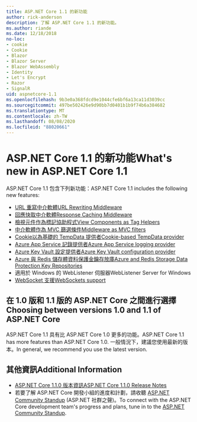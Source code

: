 ```yaml
---
title: ASP.NET Core 1.1 的新功能
author: rick-anderson
description: 了解 ASP.NET Core 1.1 的新功能。
ms.author: riande
ms.date: 12/18/2018
no-loc:
- cookie
- Cookie
- Blazor
- Blazor Server
- Blazor WebAssembly
- Identity
- Let's Encrypt
- Razor
- SignalR
uid: aspnetcore-1.1
ms.openlocfilehash: 9b3e0a368fdcd9e1044cfe6bf6a13ca11d3039cc
ms.sourcegitcommit: 497be502426e9d90bb7d0401b1b9f74b6a384682
ms.translationtype: MT
ms.contentlocale: zh-TW
ms.lasthandoff: 08/08/2020
ms.locfileid: "88020661"
---
```

# <a name="whats-new-in-aspnet-core-11"></a><span data-ttu-id="d79fb-103">ASP.NET Core 1.1 的新功能</span><span class="sxs-lookup"><span data-stu-id="d79fb-103">What's new in ASP.NET Core 1.1</span></span>

<span data-ttu-id="d79fb-104">ASP.NET Core 1.1 包含下列新功能：</span><span class="sxs-lookup"><span data-stu-id="d79fb-104">ASP.NET Core 1.1 includes the following new features:</span></span>

- [<span data-ttu-id="d79fb-105">URL 重寫中介軟體</span><span class="sxs-lookup"><span data-stu-id="d79fb-105">URL Rewriting Middleware</span></span>](xref:fundamentals/url-rewriting)
- [<span data-ttu-id="d79fb-106">回應快取中介軟體</span><span class="sxs-lookup"><span data-stu-id="d79fb-106">Response Caching Middleware</span></span>](xref:performance/caching/middleware)
- [<span data-ttu-id="d79fb-107">檢視元件作為標記協助程式</span><span class="sxs-lookup"><span data-stu-id="d79fb-107">View Components as Tag Helpers</span></span>](xref:mvc/views/view-components#invoking-a-view-component-as-a-tag-helper)
- [<span data-ttu-id="d79fb-108">中介軟體作為 MVC 篩選條件</span><span class="sxs-lookup"><span data-stu-id="d79fb-108">Middleware as MVC filters</span></span>](xref:mvc/controllers/filters#using-middleware-in-the-filter-pipeline)
- [<span data-ttu-id="d79fb-109">Cookie以為基礎的 TempData 提供者</span><span class="sxs-lookup"><span data-stu-id="d79fb-109">Cookie-based TempData provider</span></span>](xref:fundamentals/app-state#tempdata)
- [<span data-ttu-id="d79fb-110">Azure App Service 記錄提供者</span><span class="sxs-lookup"><span data-stu-id="d79fb-110">Azure App Service logging provider</span></span>](xref:fundamentals/logging/index#azure-app-service-provider)
- [<span data-ttu-id="d79fb-111">Azure Key Vault 設定提供者</span><span class="sxs-lookup"><span data-stu-id="d79fb-111">Azure Key Vault configuration provider</span></span>](xref:security/key-vault-configuration)
- [<span data-ttu-id="d79fb-112">Azure 與 Redis 儲存體資料保護金鑰存放庫</span><span class="sxs-lookup"><span data-stu-id="d79fb-112">Azure and Redis Storage Data Protection Key Repositories</span></span>](xref:security/data-protection/implementation/key-storage-providers)
- <span data-ttu-id="d79fb-113">適用於 Windows 的 WebListener 伺服器</span><span class="sxs-lookup"><span data-stu-id="d79fb-113">WebListener Server for Windows</span></span>
- [<span data-ttu-id="d79fb-114">WebSocket 支援</span><span class="sxs-lookup"><span data-stu-id="d79fb-114">WebSockets support</span></span>](xref:fundamentals/websockets)

## <a name="choosing-between-versions-10-and-11-of-aspnet-core"></a><span data-ttu-id="d79fb-115">在 1.0 版和 1.1 版的 ASP.NET Core 之間進行選擇</span><span class="sxs-lookup"><span data-stu-id="d79fb-115">Choosing between versions 1.0 and 1.1 of ASP.NET Core</span></span>

<span data-ttu-id="d79fb-116">ASP.NET Core 1.1 具有比 ASP.NET Core 1.0 更多的功能。</span><span class="sxs-lookup"><span data-stu-id="d79fb-116">ASP.NET Core 1.1 has more features than ASP.NET Core 1.0.</span></span> <span data-ttu-id="d79fb-117">一般情況下，建議您使用最新的版本。</span><span class="sxs-lookup"><span data-stu-id="d79fb-117">In general, we recommend you use the latest version.</span></span>

## <a name="additional-information"></a><span data-ttu-id="d79fb-118">其他資訊</span><span class="sxs-lookup"><span data-stu-id="d79fb-118">Additional Information</span></span>

- [<span data-ttu-id="d79fb-119">ASP.NET Core 1.1.0 版本資訊</span><span class="sxs-lookup"><span data-stu-id="d79fb-119">ASP.NET Core 1.1.0 Release Notes</span></span>](https://github.com/dotnet/aspnetcore/releases/tag/1.1.0)
- <span data-ttu-id="d79fb-120">若要了解 ASP.NET Core 開發小組的進度和計劃，請收聽 [ASP.NET Community Standup](https://live.asp.net/) (ASP.NET 社群之聲)。</span><span class="sxs-lookup"><span data-stu-id="d79fb-120">To connect with the ASP.NET Core development team's progress and plans, tune in to the [ASP.NET Community Standup](https://live.asp.net/).</span></span>
